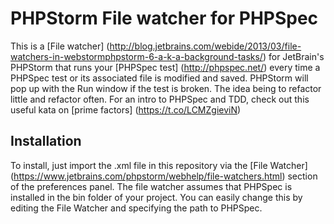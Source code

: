 PHPStorm File watcher for PHPSpec
=============================
This is a [File watcher] (http://blog.jetbrains.com/webide/2013/03/file-watchers-in-webstormphpstorm-6-a-k-a-background-tasks/) for JetBrain's PHPStorm that runs your [PHPSpec test] (http://phpspec.net/) every time a PHPSpec test or its associated file is modified and saved. PHPStorm will pop up with the Run window if the test is broken. The idea being to refactor little and refactor often. For an intro to PHPSpec and TDD, check out this useful kata on [prime factors] (https://t.co/LCMZgieviN)

## Installation
To install, just import the .xml file in this repository via the [File Watcher] (https://www.jetbrains.com/phpstorm/webhelp/file-watchers.html) section of the preferences panel. The file watcher assumes that PHPSpec is installed in the bin folder of your project. You can easily change this by editing the File Watcher and specifying the path to PHPSpec.
